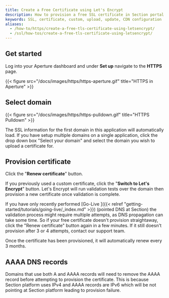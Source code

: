 ```yaml
---
title: Create a Free Certificate using Let's Encrypt
description: How to provision a free SSL certificate in Section portal.
keywords: SSL, certificate, custom, upload, update, CDN configuration
aliases:
  - /how-to/https/create-a-free-tls-certificate-using-letsencrypt/
  - /ssl/how-tos/create-a-free-tls-certificate-using-letsencrypt/
---
```


## Get started

Log into your Aperture dashboard and under **Set up** navigate to the **HTTPS** page.

{{< figure src="/docs/images/https/https-aperture.gif" title="HTTPS in Aperture" >}}


## Select domain

{{< figure src="/docs/images/https/https-pulldown.gif" title="HTTPS Pulldown" >}}

The SSL information for the first domain in this application will automatically load. If you have setup multiple domains on a single application, click the drop down box "Select your domain" and select the domain you wish to upload a certificate for. 

## Provision certificate

Click the "**Renew certificate**" button. 

If you previously used a custom certificate, click the "**Switch to Let's Encrypt**" button.
Let's Encrypt will run validation tests over the domain then provision a new certificate once validation is complete.

If you have only recently performed [Go-Live ]({{< relref "getting-started/tutorials/going-live/_index.md" >}}) (pointed DNS at Section) the validation process might require multiple attempts, as DNS propagation can take some time. So if your free certificate doesn't provision straightaway, click the "Renew certificate" button again in a few minutes. If it still doesn't provision after 3 or 4 attempts, contact our support team. 

Once the certificate has been provisioned, it will automatically renew every 3 months.

## AAAA DNS records 
Domains that use both A and AAAA records will need to remove the AAAA record before attempting to provision the certificate. 
This is because Section platform uses IPv4 and AAAA records are IPv6 which will be not pointing at Section platform leading to provision failure.